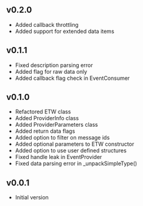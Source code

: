 ## v0.2.0

- Added callback throttling
- Added support for extended data items

v0.1.1
------

- Fixed description parsing error
- Added flag for raw data only
- Added callback flag check in EventConsumer

v0.1.0
------
- Refactored ETW class
- Added ProviderInfo class
- Added ProviderParameters class
- Added return data flags
- Added option to filter on message ids
- Added optional parameters to ETW constructor
- Added option to use user defined structures
- Fixed handle leak in EventProvider
- Fixed data parsing error in _unpackSimpleType()

v0.0.1
------
- Initial version